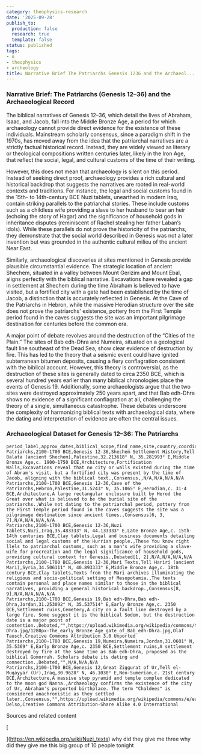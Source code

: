 ```yaml
---
category: theophysics-research
date: '2025-09-28'
publish_to:
  production: false
  research: true
  template: false
status: published
tags:
- o
- theophysics
- archeology
title: Narrative Brief The Patriarchs Genesis 1236 and the Archaeol...
---
```

   
### Narrative Brief: The Patriarchs (Genesis 12–36) and the Archaeological Record   
   
The biblical narratives of Genesis 12–36, which detail the lives of Abraham, Isaac, and Jacob, fall into the Middle Bronze Age, a period for which archaeology cannot provide direct evidence for the existence of these individuals. Mainstream scholarly consensus, since a paradigm shift in the 1970s, has moved away from the idea that the patriarchal narratives are a strictly factual historical record. Instead, they are widely viewed as literary or theological compositions written centuries later, likely in the Iron Age, that reflect the social, legal, and cultural customs of the time of their writing.   
   
However, this does not mean that archaeology is silent on this period. Instead of seeking direct proof, archaeology provides a rich cultural and historical backdrop that suggests the narratives are rooted in real-world contexts and traditions. For instance, the legal and social customs found in the 15th- to 14th-century BCE Nuzi tablets, unearthed in modern Iraq, contain striking parallels to the patriarchal stories. These include customs such as a childless wife providing a slave to her husband to bear an heir (echoing the story of Hagar) and the significance of household gods in inheritance disputes (reminiscent of Rachel stealing her father Laban’s idols). While these parallels do not prove the historicity of the patriarchs, they demonstrate that the social world described in Genesis was not a later invention but was grounded in the authentic cultural milieu of the ancient Near East.     
   
Similarly, archaeological discoveries at sites mentioned in Genesis provide plausible circumstantial evidence. The strategic location of ancient Shechem, situated in a valley between Mount Gerizim and Mount Ebal, aligns perfectly with the biblical narrative. Excavations have revealed a gap in settlement at Shechem during the time Abraham is believed to have visited, but a fortified city with a gate had been established by the time of Jacob, a distinction that is accurately reflected in Genesis. At the Cave of the Patriarchs in Hebron, while the massive Herodian structure over the site does not prove the patriarchs' existence, pottery from the First Temple period found in the caves suggests the site was an important pilgrimage destination for centuries before the common era.     
   
A major point of debate revolves around the destruction of the “Cities of the Plain.” The sites of Bab edh-Dhra and Numeira, situated on a geological fault line southeast of the Dead Sea, show clear evidence of destruction by fire. This has led to the theory that a seismic event could have ignited subterranean bitumen deposits, causing a fiery conflagration consistent with the biblical account. However, this theory is controversial, as the destruction of these sites is generally dated to circa 2350 BCE, which is several hundred years earlier than many biblical chronologies place the events of Genesis 19. Additionally, some archaeologists argue that the two sites were destroyed approximately 250 years apart, and that Bab edh-Dhra shows no evidence of a significant conflagration at all, challenging the theory of a single, simultaneous catastrophe. These debates underscore the complexity of harmonizing biblical texts with archaeological data, where the dating and interpretation of evidence are often the central issues.     
   
### Archaeological Dataset for Genesis 12–36: The Patriarchs   
   
```
period_label,approx_dates,biblical_scope,find_name,site,country,coordinates,period_tag,date_range,material,description,relevance_to_text,status,primary_source,secondary_source,image_url,image_credit,image_license
Patriarchs,2100-1700 BCE,Genesis 12-36,Shechem Settlement History,Tell Balata (ancient Shechem),Palestine,32.213618° N, 35.281993° E,Middle Bronze Age,c. 1900-1750 BCE,Architecture,Fortification Walls,Excavations reveal that no city or walls existed during the time of Abram's visit, but a fortified city was present by the time of Jacob, aligning with the biblical text.,Consensus,,N/A,N/A,N/A,N/A
Patriarchs,2100-1700 BCE,Genesis 12-36,Cave of the Patriarchs,Hebron,Palestine,31.5243° N, 35.1065° E,Herodian,c. 31-4 BCE,Architecture,A large rectangular enclosure built by Herod the Great over what is believed to be the burial site of the patriarchs.,While not dating to the patriarchal period, pottery from the First Temple period found in the caves suggests the site was a pilgrimage destination since ancient times.,Consensus[6, 3, 7],N/A,N/A,N/A,N/A
Patriarchs,2100-1700 BCE,Genesis 12-36,Nuzi Tablets,Nuzi,Iraq,35.483333° N, 44.133333° E,Late Bronze Age,c. 15th-14th centuries BCE,Clay tablets,Legal and business documents detailing social and legal customs of the Hurrian people.,These You know right llels to patriarchal customs, such as a man's wife providing a slave-wife for procreation and the legal significance of household gods, providing cultural context for Genesis.,Debated[1, 2],N/A,N/A,N/A,N/A
Patriarchs,2100-1700 BCE,Genesis 12-36,Mari Texts,Tell Hariri (ancient Mari),Syria,34.506111° N, 40.893333° E,Middle Bronze Age,c. 18th century BCE,Clay tablets,Texts from the Mari archives illuminating the religious and socio-political setting of Mesopotamia.,The texts contain personal and place names similar to those in the biblical narratives, providing a general historical backdrop.,Consensus[8, 9],N/A,N/A,N/A,N/A
Patriarchs,2100-1700 BCE,Genesis 19,Bab edh-Dhra,Bab edh-Dhra,Jordan,31.253092° N, 35.537514° E,Early Bronze Age,c. 2350 BCE,Settlement ruins,Cemetery,A city on a fault line destroyed by a large fire. Some suggest it is the biblical Sodom, but the destruction date is a major point of contention.,Debated,"",https://upload.wikimedia.org/wikipedia/commons/thumb/e/ea/The_early_Bronze_Age_gate_of_Bab_edh-Dhra.jpg/1280px-The_early_Bronze_Age_gate_of_Bab_edh-Dhra.jpg,Olaf Tausch,Creative Commons Attribution 3.0 Unported
Patriarchs,2100-1700 BCE,Genesis 19,Numeira,Numeira,Jordan,31.0601° N, 35.5369° E,Early Bronze Age,c. 2350 BCE,Settlement ruins,A settlement destroyed by fire at the same time as Bab edh-Dhra, proposed as the biblical Gomorrah. Scholars debate its dating and connection.,Debated,"",N/A,N/A,N/A
Patriarchs,2100-1700 BCE,Genesis 12,Great Ziggurat of Ur,Tell el-Muqayyar (Ur),Iraq,30.9628° N, 46.1030° E,Neo-Sumerian,c. 21st century BCE,Architecture,A massive step pyramid and temple complex dedicated to the moon god Nanna.,Archaeology confirms the existence of the city of Ur, Abraham's purported birthplace. The term "Chaldees" is considered anachronistic as they settled later.,Consensus,"",https://upload.wikimedia.org/wikipedia/commons/e/ea/Ziggurat_of_Ur_%28Iraq%29.jpg,Diego Delso,Creative Commons Attribution-Share Alike 4.0 International
```
   
   
Sources and related content   
   
[   
   
](https://en.wikipedia.org/wiki/Nuzi_texts) why did they give me three why did they give me this big group of 10 people tonight